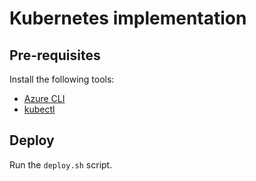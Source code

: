 # Kubernetes implementation

## Pre-requisites

Install the following tools:

- [Azure CLI](https://docs.microsoft.com/en-us/cli/azure/install-azure-cli)
- [kubectl](https://kubernetes.io/docs/tasks/tools/)

## Deploy

Run the `deploy.sh` script.
